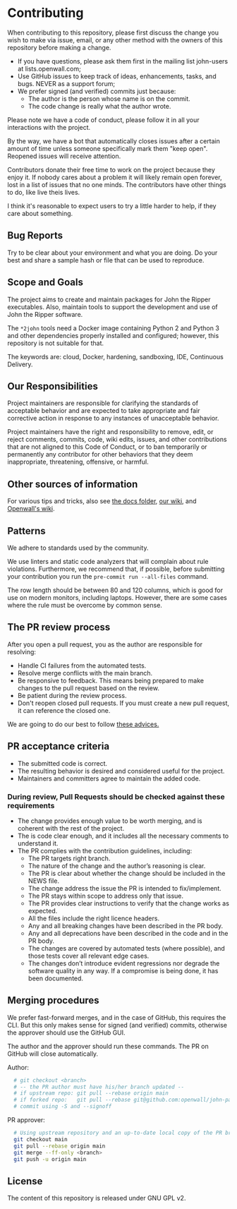# Contributing

When contributing to this repository, please first discuss the change you wish to make via issue, email,
or any other method with the owners of this repository before making a change.
- If you have questions, please ask them first in the mailing list john-users at lists.openwall.com;
- Use GitHub issues to keep track of ideas, enhancements, tasks, and bugs. NEVER as a support forum;
- We prefer signed (and verified) commits just because:
  - The author is the person whose name is on the commit.
  - The code change is really what the author wrote.

Please note we have a code of conduct, please follow it in all your interactions with the project.

By the way, we have a bot that automatically closes issues after a certain amount of time unless someone
specifically mark them "keep open". Reopened issues will receive attention.

Contributors donate their free time to work on the project because they enjoy it. If nobody cares about
a problem it will likely remain open forever, lost in a list of issues that no one minds. The
contributors have other things to do, like live theis lives.

I think it's reasonable to expect users to try a little harder to help, if they care about something.

## Bug Reports

Try to be clear about your environment and what you are doing. Do your best and share a sample hash or
file that can be used to reproduce.

## Scope and Goals

The project aims to create and maintain packages for John the Ripper executables. Also, maintain tools to
support the development and use of John the Ripper software.

The `*2john` tools need a Docker image containing Python 2 and Python 3 and other dependencies
properly installed and configured; however, this repository is not suitable for that.

The keywords are: cloud, Docker, hardening, sandboxing, IDE, Continuous Delivery.

## Our Responsibilities

Project maintainers are responsible for clarifying the standards of acceptable
behavior and are expected to take appropriate and fair corrective action in
response to any instances of unacceptable behavior.

Project maintainers have the right and responsibility to remove, edit, or
reject comments, commits, code, wiki edits, issues, and other contributions
that are not aligned to this Code of Conduct, or to ban temporarily or
permanently any contributor for other behaviors that they deem inappropriate,
threatening, offensive, or harmful.

## Other sources of information

For various tips and tricks, also see [the docs folder](https://github.com/openwall/john-packages/tree/main/docs),
[our wiki](https://github.com/openwall/john-packages/wiki/), and [Openwall's wiki](https://openwall.info/wiki/john).

## Patterns

We adhere to standards used by the community.

We use linters and static code analyzers that will complain about rule violations. Furthermore, we recommend
that, if possible, before submitting your contribution you run the `pre-commit run --all-files` command.

The row length should be between 80 and 120 columns, which is good for use on modern monitors, including
laptops. However, there are some cases where the rule must be overcome by common sense.

## The PR review process

After you open a pull request, you as the author are responsible for resolving:

- Handle CI failures from the automated tests.
- Resolve merge conflicts with the main branch.
- Be responsive to feedback. This means being prepared to make changes to the pull request based on the review.
- Be patient during the review process.
- Don't reopen closed pull requests. If you must create a new pull request, it can reference the closed one.

We are going to do our best to follow [these advices.](https://phauer.com/2018/code-review-guidelines/#code-reviews-guidelines-for-the-reviewer)

## PR acceptance criteria

- The submitted code is correct.
- The resulting behavior is desired and considered useful for the project.
- Maintainers and committers agree to maintain the added code.

### During review, Pull Requests should be checked against these requirements

- The change provides enough value to be worth merging, and is coherent with the rest of the project.
- The is code clear enough, and it includes all the necessary comments to understand it.
- The PR complies with the contribution guidelines, including:
  - The PR targets right branch.
  - The nature of the change and the author’s reasoning is clear.
  - The PR is clear about whether the change should be included in the NEWS file.
  - The change address the issue the PR is intended to fix/implement.
  - The PR stays within scope to address only that issue.
  - The PR provides clear instructions to verify that the change works as expected.
  - All the files include the right licence headers.
  - Any and all breaking changes have been described in the PR body.
  - Any and all deprecations have been described in the code and in the PR body.
  - The changes are covered by automated tests (where possible), and those tests cover all relevant edge cases.
  - The changes don’t introduce evident regressions nor degrade the software quality in any way. If a
    compromise is being done, it has been documented.

## Merging procedures

We prefer fast-forward merges, and in the case of GitHub, this requires the CLI. But this only makes sense
for signed (and verified) commits, otherwise the approver should use the GitHub GUI.

The author and the approver should run these commands. The PR on GitHub will close automatically.

Author:
```bash
  # git checkout <branch>
  # -- the PR author must have his/her branch updated --
  # if upstream repo: git pull --rebase origin main
  # if forked repo:   git pull --rebase git@github.com:openwall/john-packages.git
  # commit using -S and --signoff
```

PR approver:
```bash
  # Using upstream repository and an up-to-date local copy of the PR branch.
  git checkout main
  git pull --rebase origin main
  git merge --ff-only <branch>
  git push -u origin main
```

## License

The content of this repository is released under GNU GPL v2.
